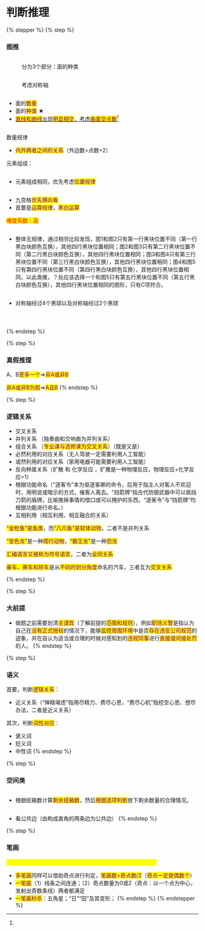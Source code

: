 # 判断推理

{% stepper %}
{% step %}
### 图推

<figure><img src="../.gitbook/assets/image (1) (1) (1) (1) (1) (1) (1).png" alt=""><figcaption><p>分为3个部分：面的种类</p></figcaption></figure>

<figure><img src="../.gitbook/assets/image (3) (1).png" alt=""><figcaption><p>考虑对称轴</p></figcaption></figure>

<figure><img src="../.gitbook/assets/image (3) (1) (1).png" alt=""><figcaption></figcaption></figure>



* 面的<mark style="color:purple;">数量</mark>
* 面的<mark style="color:purple;">种类</mark> ★
* [<mark style="color:purple;">直线和曲线</mark>出现<mark style="color:purple;">明显相交</mark>，考虑<mark style="color:purple;">曲直交点数</mark>](#user-content-fn-1)[^1]

<figure><img src="../.gitbook/assets/image (6).png" alt=""><figcaption></figcaption></figure>

数量规律

* <mark style="color:purple;">内外两者之间的关系</mark>（外边数=点数+2）

元素组成：

<figure><img src="../.gitbook/assets/image (2) (1) (1) (1) (1).png" alt=""><figcaption></figcaption></figure>

* 元素组成相同，优先考虑<mark style="color:purple;">位置规律</mark>

<figure><img src="../.gitbook/assets/image (4).png" alt=""><figcaption></figcaption></figure>

* 九宫格<mark style="color:purple;">优先横向看</mark>
* 首要是<mark style="color:purple;">运算规律</mark>，<mark style="color:purple;">黑白运算</mark>

<mark style="color:red;">难度系数：高</mark>

<figure><img src="../.gitbook/assets/image (7).png" alt=""><figcaption></figcaption></figure>

* 整体无规律，通过相邻比较发现，图1和图2只有第一行黑块位置不同（第一行黑白块颜色互换），其他四行黑块位置相同；图2和图3只有第二行黑块位置不同（第二行黑白块颜色互换），其他四行黑块位置相同；图3和图4只有第三行黑块位置不同（第三行黑白块颜色互换），其他四行黑块位置相同；图4和图5只有第四行黑块位置不同（第四行黑白块颜色互换），其他四行黑块位置相同，以此类推，？处应该选择一个和图5只有第五行黑块位置不同（第五行黑白块颜色互换），其他四行黑块位置相同的图形，只有C项符合。

<figure><img src="../.gitbook/assets/image (8).png" alt=""><figcaption></figcaption></figure>

* 对称轴经过4个黑球以及对称轴经过2个黑球

<figure><img src="../.gitbook/assets/image (9).png" alt=""><figcaption></figcaption></figure>

<figure><img src="../.gitbook/assets/image (10).png" alt=""><figcaption></figcaption></figure>

<figure><img src="../.gitbook/assets/image (12).png" alt=""><figcaption></figcaption></figure>
{% endstep %}

{% step %}
### 真假推理

A、B<mark style="color:purple;">至多一个</mark>=><mark style="color:purple;">非A或非B</mark>

<mark style="color:purple;">非A或非B为假</mark>=><mark style="color:purple;">A且B</mark>
{% endstep %}

{% step %}
### 逻辑关系

* 交叉关系
* 并列关系 （独奏曲和交响曲为并列关系）
* 组合关系 （<mark style="color:purple;">专业课与选修课为交叉关系</mark>）（既是又是）
* 必然利用的对应关系（无人驾驶一定需要利用人工智能）
* 或然利用的对应关系（家用电器可能需要利用人工智能）
* 反向种属关系（扩散 和 化学反应 ，扩撒是一种物理反应，物理反应+化学反应=1）
* 根据功能命名（“逐客令”本为驱逐客卿的命令，后用于指主人对客人不欢迎时，用明说或暗示的方式，催客人离去。“挡箭牌”指古代防御武器中可以抵挡刀箭的盾牌，比喻推掉事情的借口或可以掩护的东西。“逐客令”与“挡箭牌”均根据功能进行命名。）
* 互相利用（相互利用、相互融合的关系）

<mark style="color:purple;">“金枪鱼”是鱼类</mark>，而<mark style="color:purple;">“八爪鱼”是软体动物</mark>，二者不是并列关系

<mark style="color:purple;">“变色龙”</mark>是一种<mark style="color:purple;">爬行动物</mark>，<mark style="color:purple;">“霸王龙”</mark>是一种<mark style="color:purple;">恐龙</mark>

<mark style="color:purple;">汇编语言又被称为符号语言</mark>，二者为<mark style="color:purple;">全同关系</mark>

<mark style="color:purple;">豪车、赛车和轿车</mark>是从<mark style="color:purple;">不同的划分角度</mark>命名的汽车，三者互为<mark style="color:purple;">交叉关系</mark>


{% endstep %}

{% step %}
### 大前提

* 做题之前需要划清<mark style="color:purple;">主谓宾</mark>（了解前提的<mark style="color:purple;">范围和规则</mark>），例如<mark style="color:purple;">职场义警</mark>是指认为自己在<mark style="color:purple;">没有正式授权</mark>的情况下，能够<mark style="color:purple;">监控周围环境</mark>中是否<mark style="color:purple;">存在违反公司规范</mark>的迹象，并在自认为适当或合理的时候对感知到的<mark style="color:purple;">违规同事</mark>进行<mark style="color:purple;">直接或间接处罚</mark>的人。
{% endstep %}

{% step %}
### 语义

首要，判断<mark style="color:purple;">逻辑关系</mark>：

* 近义关系（“殚精竭虑”指用尽精力、费尽心思，“费尽心机”指挖空心思、想尽办法，二者是近义关系）

其次，判断<mark style="color:purple;">词性对应</mark>：

* 褒义词
* 贬义词
* 中性词
{% endstep %}

{% step %}
### 空间类

<figure><img src="../.gitbook/assets/image (5).png" alt=""><figcaption></figcaption></figure>

* 根据纸箱数计算<mark style="color:purple;">剩余纸箱数</mark>，然后<mark style="color:purple;">根据选项判断</mark>放下剩余数量的合理情况。

<figure><img src="../.gitbook/assets/image (1) (1) (1) (1) (1) (1).png" alt=""><figcaption></figcaption></figure>

* 看公共边（由构成直角的两条边为公共边）
{% endstep %}

{% step %}
### 笔画

<mark style="color:yellow;">特征：五角星；“日”“田”及其变形；圆相切/相交；出现明显端点</mark>

* <mark style="color:purple;">多笔画</mark>同样可以借助奇点进行判定，<mark style="color:purple;">笔画数=奇点数/2</mark>（<mark style="color:purple;">奇点一定是偶数个</mark>）
* <mark style="color:purple;">一笔画</mark>（1）线条之间连通；（2）奇点数量为0或2（奇点：以一个点为中心，发射出奇数条线）两者都满足
* <mark style="color:purple;">一笔画秒杀</mark>：五角星；“日”“田”及其变形；
{% endstep %}
{% endstepper %}

[^1]: 
